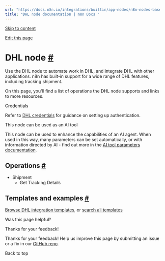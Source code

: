 ```yaml
---
url: "https://docs.n8n.io/integrations/builtin/app-nodes/n8n-nodes-base.dhl/"
title: "DHL node documentation | n8n Docs "
---
```


[Skip to content](https://docs.n8n.io/integrations/builtin/app-nodes/n8n-nodes-base.dhl/#dhl-node)

[Edit this page](https://github.com/n8n-io/n8n-docs/edit/main/docs/integrations/builtin/app-nodes/n8n-nodes-base.dhl.md "Edit this page")

# DHL node [\#](https://docs.n8n.io/integrations/builtin/app-nodes/n8n-nodes-base.dhl/\#dhl-node "Permanent link")

Use the DHL node to automate work in DHL, and integrate DHL with other applications. n8n has built-in support for a wide range of DHL features, including tracking shipment.

On this page, you'll find a list of operations the DHL node supports and links to more resources.

Credentials

Refer to [DHL credentials](https://docs.n8n.io/integrations/builtin/credentials/dhl/) for guidance on setting up authentication.

This node can be used as an AI tool

This node can be used to enhance the capabilities of an AI agent. When used in this way, many parameters can be set automatically, or with information directed by AI - find out more in the [AI tool parameters documentation](https://docs.n8n.io/advanced-ai/examples/using-the-fromai-function/).

## Operations [\#](https://docs.n8n.io/integrations/builtin/app-nodes/n8n-nodes-base.dhl/\#operations "Permanent link")

- Shipment
  - Get Tracking Details

## Templates and examples [\#](https://docs.n8n.io/integrations/builtin/app-nodes/n8n-nodes-base.dhl/\#templates-and-examples "Permanent link")

[Browse DHL integration templates](https://n8n.io/integrations/dhl/), or [search all templates](https://n8n.io/workflows/)

Was this page helpful?






Thanks for your feedback!






Thanks for your feedback! Help us improve this page by submitting an issue or a fix in our [GitHub repo](https://github.com/n8n-io/n8n-docs).


Back to top